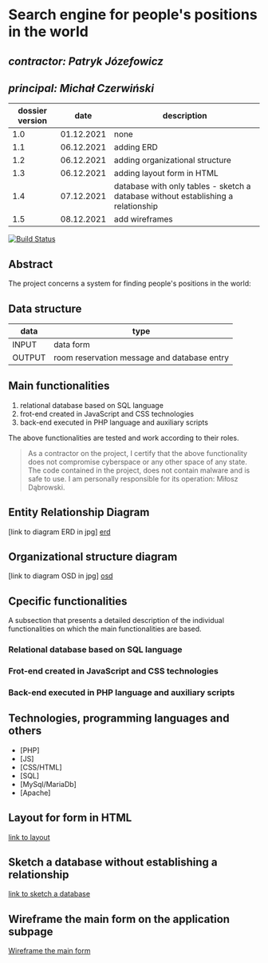 # Search engine for people's positions in the world

## _contractor: Patryk Józefowicz_
## _principal: Michał Czerwiński_


| dossier version | date | description |
| ------ | ------ | ------ |
| 1.0 | 01.12.2021 | none |
| 1.1 | 06.12.2021 | adding ERD |
| 1.2 | 06.12.2021 | adding organizational structure |
| 1.3 | 06.12.2021 | adding layout form in HTML |
| 1.4 | 07.12.2021 | database with only tables - sketch a database without establishing a relationship |
| 1.5 | 08.12.2021 | add wireframes |


[![Build Status](https://travis-ci.org/joemccann/dillinger.svg?branch=master)](https://travis-ci.org/joemccann/dillinger)

## Abstract 
The project concerns a system for finding people's positions in the world: 


## Data structure

| data | type |
| ------ | ------ |
| INPUT | data form |
| OUTPUT | room reservation message and database entry |

## Main functionalities

1. relational database based on SQL language
1. frot-end created in JavaScript and CSS technologies
1. back-end executed in PHP language and auxiliary scripts

The above functionalities are tested and work according to their roles.

> As a contractor on the project, I certify that the above functionality 
> does not compromise cyberspace or any other space of any state. 
> The code contained in the project, does not contain malware and is safe to use. 
> I am personally responsible for its operation: Miłosz Dąbrowski.

## Entity Relationship Diagram

[link to diagram ERD in jpg] [erd]


## Organizational structure diagram

[link to diagram OSD in jpg] [osd]

## Cpecific functionalities

A subsection that presents a detailed description of the individual functionalities on which the main functionalities are based.

### Relational database based on SQL language

### Frot-end created in JavaScript and CSS technologies

### Back-end executed in PHP language and auxiliary scripts

## Technologies, programming languages and others

- [PHP]
- [JS]
- [CSS/HTML]
- [SQL]
- [MySql/MariaDb]
- [Apache]

## Layout for form in HTML

[link to layout][form]

## Sketch a database without establishing a relationship

[link to sketch a database][db]

## Wireframe the main form on the application subpage

[Wireframe the main form][wireframeMain]

 [erd]: <https://github.com/Michal3456/1tp/blob/main/4/sprites/Untitled%20Diagram.drawio.png>
 
 [osd]: <https://github.com/Michal3456/1tp/blob/main/4/sprites/Diagram.png>
 
 [form]: <https://github.com/Michal3456/4bti/blob/main/4/sprites/form.png>
 
 [db]: <https://github.com/Michal3456/4bti/blob/main/4/sprites/database.png>
 
 [wireframeMain]: <https://github.com/Michal3456/4bti/blob/main/4/sprites/wireframe.PNG>
